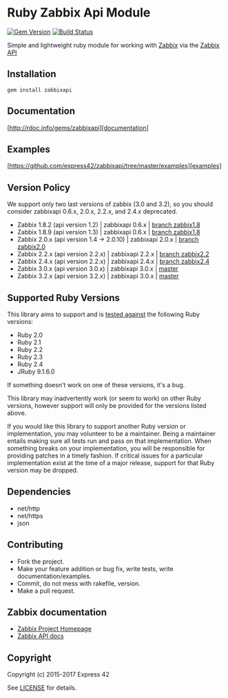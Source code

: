 # Ruby Zabbix Api Module

[![Gem Version](http://img.shields.io/gem/v/zabbixapi.svg)][gem]
[![Build Status](http://img.shields.io/travis/express42/zabbixapi.svg)][travis]

[gem]: https://rubygems.org/gems/zabbixapi
[travis]: https://travis-ci.org/julienlevasseur/zabbixapi

Simple and lightweight ruby module for working with [Zabbix][Zabbix] via the [Zabbix API][Zabbix API]

## Installation
    gem install zabbixapi

## Documentation
[http://rdoc.info/gems/zabbixapi][documentation]

[documentation]: http://rdoc.info/gems/zabbixapi

## Examples
[https://github.com/express42/zabbixapi/tree/master/examples][examples]

[examples]: https://github.com/express42/zabbixapi/tree/master/examples

## Version Policy
We support only two last versions of zabbix (3.0 and 3.2), so you should consider zabbixapi 0.6.x, 2.0.x, 2.2.x, and 2.4.x deprecated.

* Zabbix 1.8.2 (api version 1.2) | zabbixapi 0.6.x | [branch zabbix1.8](https://github.com/express42/zabbixapi/tree/zabbix1.8)
* Zabbix 1.8.9 (api version 1.3) | zabbixapi 0.6.x | [branch zabbix1.8](https://github.com/express42/zabbixapi/tree/zabbix1.8)
* Zabbix 2.0.x (api version 1.4 -> 2.0.10) | zabbixapi 2.0.x | [branch zabbix2.0](https://github.com/express42/zabbixapi/tree/zabbix2.0)
* Zabbix 2.2.x (api version 2.2.x) | zabbixapi 2.2.x | [branch zabbix2.2](https://github.com/express42/zabbixapi/tree/zabbix2.2)
* Zabbix 2.4.x (api version 2.2.x) | zabbixapi 2.4.x | [branch zabbix2.4](https://github.com/express42/zabbixapi/tree/zabbix2.4)
* Zabbix 3.0.x (api version 3.0.x) | zabbixapi 3.0.x | [master](https://github.com/express42/zabbixapi/)
* Zabbix 3.2.x (api version 3.2.x) | zabbixapi 3.0.x | [master](https://github.com/express42/zabbixapi/)

## Supported Ruby Versions
This library aims to support and is [tested against][travis] the following Ruby
versions:

* Ruby 2.0
* Ruby 2.1
* Ruby 2.2
* Ruby 2.3
* Ruby 2.4
* JRuby 9.1.6.0

If something doesn't work on one of these versions, it's a bug.

This library may inadvertently work (or seem to work) on other Ruby versions,
however support will only be provided for the versions listed above.

If you would like this library to support another Ruby version or
implementation, you may volunteer to be a maintainer. Being a maintainer
entails making sure all tests run and pass on that implementation. When
something breaks on your implementation, you will be responsible for providing
patches in a timely fashion. If critical issues for a particular implementation
exist at the time of a major release, support for that Ruby version may be
dropped.

## Dependencies

* net/http
* net/https
* json

## Contributing

* Fork the project.
* Make your feature addition or bug fix, write tests, write documentation/examples.
* Commit, do not mess with rakefile, version.
* Make a pull request.

## Zabbix documentation

* [Zabbix Project Homepage][Zabbix]
* [Zabbix API docs][Zabbix API]

[Zabbix]: https://www.zabbix.com
[Zabbix API]: https://www.zabbix.com/documentation/3.2/manual/api

## Copyright
Copyright (c) 2015-2017 Express 42

See [LICENSE][] for details.

[license]: LICENSE.md
